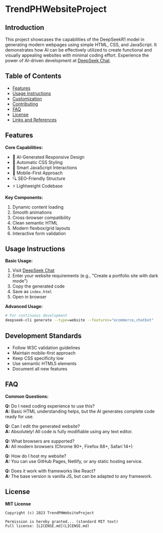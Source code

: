 # TrendPHWebsiteProject

## Introduction  
This project showcases the capabilities of the DeepSeekR1 model in generating modern webpages using simple HTML, CSS, and JavaScript. It demonstrates how AI can be effectively utilized to create functional and visually appealing websites with minimal coding effort. Experience the power of AI-driven development at [DeepSeek Chat](https://chat.deepseek.com).

## Table of Contents  
- [Features](#features)
- [Usage Instructions](#usage-instructions)
- [Customization](#customization)
- [Contributing](#contributing)
- [FAQ](#faq)
- [License](#license)
- [Links and References](#links-and-references)

## Features  
**Core Capabilities:**
- 🚀 AI-Generated Responsive Design
- 🎨 Automatic CSS Styling
- 🤖 Smart JavaScript Interactions
- 📱 Mobile-First Approach
- 🔍 SEO-Friendly Structure
- ⚡ Lightweight Codebase

**Key Components:**
1. Dynamic content loading
2. Smooth animations
3. Cross-browser compatibility
4. Clean semantic HTML
5. Modern flexbox/grid layouts
6. Interactive form validation

## Usage Instructions  
**Basic Usage:**
1. Visit [DeepSeek Chat](https://chat.deepseek.com)
2. Enter your website requirements (e.g., "Create a portfolio site with dark mode")
3. Copy the generated code
4. Save as `index.html`
5. Open in browser

**Advanced Usage:**
```bash
# For continuous development
deepseek-cli generate --type=website --features="ecommerce,chatbot"
```
## Development Standards

- Follow W3C validation guidelines  
- Maintain mobile-first approach  
- Keep CSS specificity low  
- Use semantic HTML5 elements  
- Document all new features  

## FAQ  
**Common Questions:**  

**Q:** Do I need coding experience to use this?  
**A:** Basic HTML understanding helps, but the AI generates complete code ready for use.  

**Q:** Can I edit the generated website?  
**A:** Absolutely! All code is fully modifiable using any text editor.  

**Q:** What browsers are supported?  
**A:** All modern browsers (Chrome 90+, Firefox 88+, Safari 14+)  

**Q:** How do I host my website?  
**A:** You can use GitHub Pages, Netlify, or any static hosting service.  

**Q:** Does it work with frameworks like React?  
**A:** The base version is vanilla JS, but can be adapted to any framework.  

## License  
**MIT License**  

```text
Copyright (c) 2023 TrendPHWebsiteProject

Permission is hereby granted... (standard MIT text)
Full license: [LICENSE.md](LICENSE.md)
